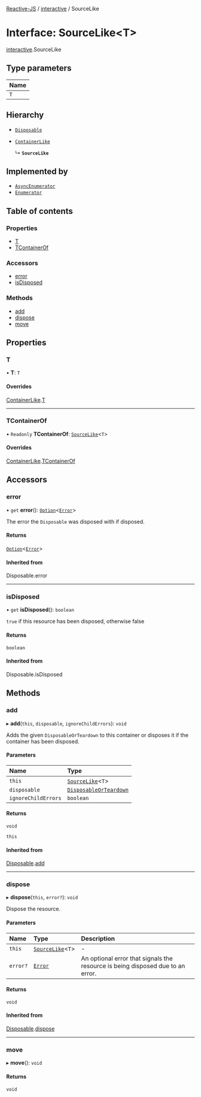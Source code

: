 [Reactive-JS](../README.md) / [interactive](../modules/interactive.md) / SourceLike

# Interface: SourceLike<T\>

[interactive](../modules/interactive.md).SourceLike

## Type parameters

| Name |
| :------ |
| `T` |

## Hierarchy

- [`Disposable`](../classes/disposable.Disposable.md)

- [`ContainerLike`](container.ContainerLike.md)

  ↳ **`SourceLike`**

## Implemented by

- [`AsyncEnumerator`](../classes/asyncEnumerator.AsyncEnumerator.md)
- [`Enumerator`](../classes/enumerator.Enumerator.md)

## Table of contents

### Properties

- [T](interactive.SourceLike.md#t)
- [TContainerOf](interactive.SourceLike.md#tcontainerof)

### Accessors

- [error](interactive.SourceLike.md#error)
- [isDisposed](interactive.SourceLike.md#isdisposed)

### Methods

- [add](interactive.SourceLike.md#add)
- [dispose](interactive.SourceLike.md#dispose)
- [move](interactive.SourceLike.md#move)

## Properties

### T

• **T**: `T`

#### Overrides

[ContainerLike](container.ContainerLike.md).[T](container.ContainerLike.md#t)

___

### TContainerOf

• `Readonly` **TContainerOf**: [`SourceLike`](interactive.SourceLike.md)<`T`\>

#### Overrides

[ContainerLike](container.ContainerLike.md).[TContainerOf](container.ContainerLike.md#tcontainerof)

## Accessors

### error

• `get` **error**(): [`Option`](../modules/option.md#option)<[`Error`](disposable.Error.md)\>

The error the `Disposable` was disposed with if disposed.

#### Returns

[`Option`](../modules/option.md#option)<[`Error`](disposable.Error.md)\>

#### Inherited from

Disposable.error

___

### isDisposed

• `get` **isDisposed**(): `boolean`

`true` if this resource has been disposed, otherwise false

#### Returns

`boolean`

#### Inherited from

Disposable.isDisposed

## Methods

### add

▸ **add**(`this`, `disposable`, `ignoreChildErrors`): `void`

Adds the given `DisposableOrTeardown` to this container or disposes it if the container has been disposed.

#### Parameters

| Name | Type |
| :------ | :------ |
| `this` | [`SourceLike`](interactive.SourceLike.md)<`T`\> |
| `disposable` | [`DisposableOrTeardown`](../modules/disposable.md#disposableorteardown) |
| `ignoreChildErrors` | `boolean` |

#### Returns

`void`

`this`

#### Inherited from

[Disposable](../classes/disposable.Disposable.md).[add](../classes/disposable.Disposable.md#add)

___

### dispose

▸ **dispose**(`this`, `error?`): `void`

Dispose the resource.

#### Parameters

| Name | Type | Description |
| :------ | :------ | :------ |
| `this` | [`SourceLike`](interactive.SourceLike.md)<`T`\> | - |
| `error?` | [`Error`](disposable.Error.md) | An optional error that signals the resource is being disposed due to an error. |

#### Returns

`void`

#### Inherited from

[Disposable](../classes/disposable.Disposable.md).[dispose](../classes/disposable.Disposable.md#dispose)

___

### move

▸ **move**(): `void`

#### Returns

`void`
